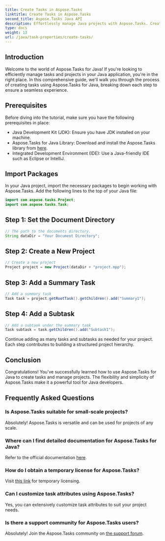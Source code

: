 ```yaml
---
title: Create Tasks in Aspose.Tasks
linktitle: Create Tasks in Aspose.Tasks
second_title: Aspose.Tasks Java API
description: Effortlessly manage Java projects with Aspose.Tasks. Create tasks, subtasks, and more. Follow our step-by-step guide for seamless project management.
type: docs
weight: 13
url: /java/task-properties/create-tasks/
---
```

## Introduction
Welcome to the world of Aspose.Tasks for Java! If you're looking to efficiently manage tasks and projects in your Java application, you're in the right place. In this comprehensive guide, we'll walk you through the process of creating tasks using Aspose.Tasks for Java, breaking down each step to ensure a seamless experience.
## Prerequisites
Before diving into the tutorial, make sure you have the following prerequisites in place:
- Java Development Kit (JDK): Ensure you have JDK installed on your machine.
- Aspose.Tasks for Java Library: Download and install the Aspose.Tasks library from [here](https://releases.aspose.com/tasks/java/).
- Integrated Development Environment (IDE): Use a Java-friendly IDE such as Eclipse or IntelliJ.
## Import Packages
In your Java project, import the necessary packages to begin working with Aspose.Tasks. Add the following lines to the top of your Java file:
```java
import com.aspose.tasks.Project;
import com.aspose.tasks.Task;
```
## Step 1: Set the Document Directory
```java
// The path to the documents directory.
String dataDir = "Your Document Directory";
```
## Step 2: Create a New Project
```java
// Create a new project
Project project = new Project(dataDir + "project.mpp");
```
## Step 3: Add a Summary Task
```java
// Add a summary task
Task task = project.getRootTask().getChildren().add("Summary1");
```
## Step 4: Add a Subtask
```java
// Add a subtask under the summary task
Task subtask = task.getChildren().add("Subtask1");
```
Continue adding as many tasks and subtasks as needed for your project. Each step contributes to building a structured project hierarchy.
## Conclusion
Congratulations! You've successfully learned how to use Aspose.Tasks for Java to create tasks and manage projects. The flexibility and simplicity of Aspose.Tasks make it a powerful tool for Java developers.
## Frequently Asked Questions
### Is Aspose.Tasks suitable for small-scale projects?
Absolutely! Aspose.Tasks is versatile and can be used for projects of any scale.
### Where can I find detailed documentation for Aspose.Tasks for Java?
Refer to the official documentation [here](https://reference.aspose.com/tasks/java/).
### How do I obtain a temporary license for Aspose.Tasks?
Visit [this link](https://purchase.aspose.com/temporary-license/) for temporary licensing.
### Can I customize task attributes using Aspose.Tasks?
Yes, you can extensively customize task attributes to suit your project needs.
### Is there a support community for Aspose.Tasks users?
Absolutely! Join the Aspose.Tasks community on [the support forum](https://forum.aspose.com/c/tasks/15).
